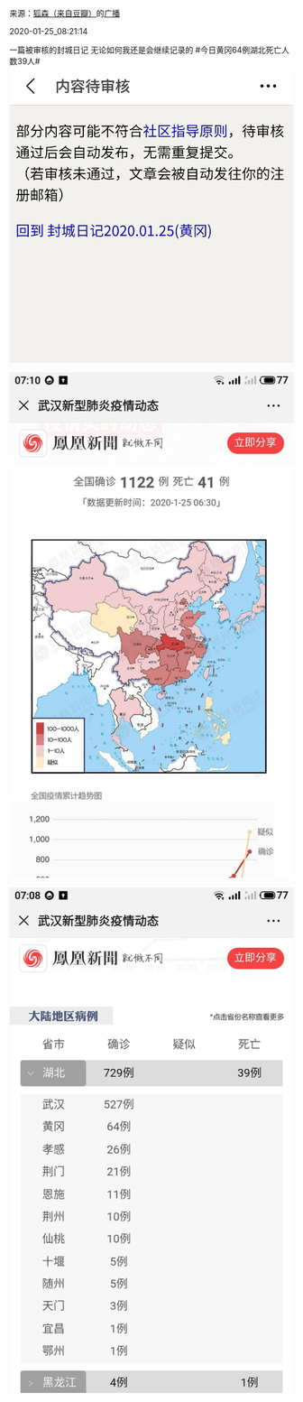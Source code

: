 来源：[狐森（来自豆瓣）](https://www.douban.com/people/153795705/)的[广播](https://www.douban.com/people/153795705/status/2772779167/)


2020-01-25_08:21:14


一篇被审核的封城日记
无论如何我还是会继续记录的
&#35;今日黄冈64例湖北死亡人数39人&#35;
![](./pic/2020-01-25_08:21:14-狐森的广播1.jpg)  

![](./pic/2020-01-25_08:21:14-狐森的广播2.jpg)  

![](./pic/2020-01-25_08:21:14-狐森的广播3.jpg)  

